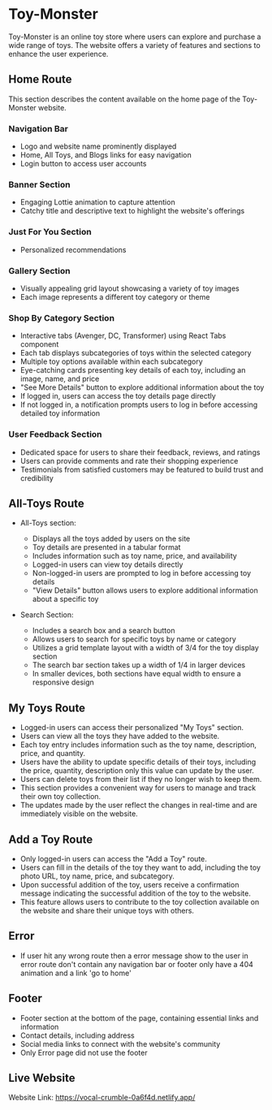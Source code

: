 # Toy-Monster

Toy-Monster is an online toy store where users can explore and purchase a wide range of toys. The website offers a variety of features and sections to enhance the user experience.

## Home Route

This section describes the content available on the home page of the Toy-Monster website.

### Navigation Bar
- Logo and website name prominently displayed
- Home, All Toys, and Blogs links for easy navigation
- Login button to access user accounts

### Banner Section
- Engaging Lottie animation to capture attention
- Catchy title and descriptive text to highlight the website's offerings

### Just For You Section
- Personalized recommendations 

### Gallery Section
- Visually appealing grid layout showcasing a variety of toy images
- Each image represents a different toy category or theme

### Shop By Category Section
- Interactive tabs (Avenger, DC, Transformer) using React Tabs component
- Each tab displays subcategories of toys within the selected category
- Multiple toy options available within each subcategory
- Eye-catching cards presenting key details of each toy, including an image, name, and price
- "See More Details" button to explore additional information about the toy
- If logged in, users can access the toy details page directly
- If not logged in, a notification prompts users to log in before accessing detailed toy information

### User Feedback Section
- Dedicated space for users to share their feedback, reviews, and ratings
- Users can provide comments and rate their shopping experience
- Testimonials from satisfied customers may be featured to build trust and credibility


## All-Toys Route

- All-Toys section:
  - Displays all the toys added by users on the site
  - Toy details are presented in a tabular format
  - Includes information such as toy name, price, and availability
  - Logged-in users can view toy details directly
  - Non-logged-in users are prompted to log in before accessing toy details
  - "View Details" button allows users to explore additional information about a specific toy

- Search Section:
  - Includes a search box and a search button
  - Allows users to search for specific toys by name or category
  - Utilizes a grid template layout with a width of 3/4 for the toy display section
  - The search bar section takes up a width of 1/4 in larger devices
  - In smaller devices, both sections have equal width to ensure a responsive design


## My Toys Route

- Logged-in users can access their personalized "My Toys" section.
- Users can view all the toys they have added to the website.
- Each toy entry includes information such as the toy name, description, price, and quantity.
- Users have the ability to update specific details of their toys, including the price, quantity, description only this value can update by the user.
- Users can delete toys from their list if they no longer wish to keep them.
- This section provides a convenient way for users to manage and track their own toy collection.
- The updates made by the user reflect the changes in real-time and are immediately visible on the website.


## Add a Toy Route

- Only logged-in users can access the "Add a Toy" route.
- Users can fill in the details of the toy they want to add, including the toy photo URL, toy name, price, and subcategory.
- Upon successful addition of the toy, users receive a confirmation message indicating the successful addition of the toy to the website.
- This feature allows users to contribute to the toy collection available on the website and share their unique toys with others.

## Error
- If user hit any wrong route then a error message show to the user in error route don't contain any navigation bar or footer only have a 404 animation and a link 'go to home'

## Footer
- Footer section at the bottom of the page, containing essential links and information
- Contact details, including address
- Social media links to connect with the website's community
- Only Error page did not use the footer


## Live Website
Website Link: https://vocal-crumble-0a6f4d.netlify.app/